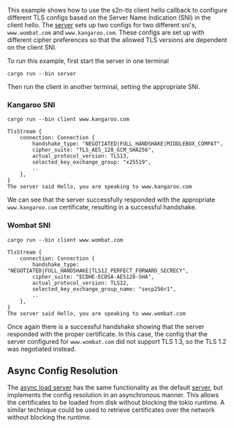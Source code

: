This example shows how to use the s2n-tls client hello callback to configure different TLS configs based on the Server Name Indication (SNI) in the client hello. The [server](src/bin/server.rs) sets up two configs for two different sni's, `www.wombat.com` and `www.kangaroo.com`. These configs are set up with different cipher preferences so that the allowed TLS versions are dependent on the client SNI.

To run this example, first start the server in one terminal
```
cargo run --bin server
```
Then run the client in another terminal, setting the appropriate SNI.

### Kangaroo SNI
```
cargo run --bin client www.kangaroo.com
```
```
TlsStream {
    connection: Connection {
        handshake_type: "NEGOTIATED|FULL_HANDSHAKE|MIDDLEBOX_COMPAT",
        cipher_suite: "TLS_AES_128_GCM_SHA256",
        actual_protocol_version: TLS13,
        selected_key_exchange_group: "x25519",
        ..
    },
}
The server said Hello, you are speaking to www.kangaroo.com
```
We can see that the server successfully responded with the appropriate `www.kangaroo.com` certificate, resulting in a successful handshake.

### Wombat SNI
```
cargo run --bin client www.wombat.com
```
```
TlsStream {
    connection: Connection {
        handshake_type: "NEGOTIATED|FULL_HANDSHAKE|TLS12_PERFECT_FORWARD_SECRECY",
        cipher_suite: "ECDHE-ECDSA-AES128-SHA",
        actual_protocol_version: TLS12,
        selected_key_exchange_group_name: "secp256r1",
        ..
    },
}
The server said Hello, you are speaking to www.wombat.com
```
Once again there is a successful handshake showing that the server responded with the proper certificate. In this case, the config that the server configured for `www.wombat.com` did not support TLS 1.3, so the TLS 1.2 was negotiated instead.

## Async Config Resolution
The [async load server](src/bin/async_load_server.rs) has the same functionality as the default [server](src/bin/server.rs), but implements the config resolution in an asynchronous manner. This allows the certificates to be loaded from disk without blocking the tokio runtime. A similar technique could be used to retrieve certificates over the network without blocking the runtime.
